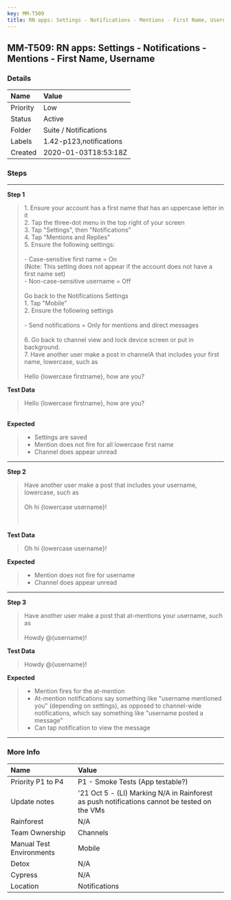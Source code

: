 ```yaml
---
key: MM-T509
title: RN apps: Settings - Notifications - Mentions - First Name, Username
---
```


## MM-T509: RN apps: Settings - Notifications - Mentions - First Name, Username

### Details

| Name     | Value                   |
| :------- | :---------------------- |
| Priority | Low                     |
| Status   | Active                  |
| Folder   | Suite / Notifications   |
| Labels   | 1.42-p123,notifications |
| Created  | 2020-01-03T18:53:18Z    |

### Steps

<hr/>

**Step 1**

> <article>1. Ensure your account has a first name that has an uppercase letter in it<br>2. Tap the three-dot menu in the top right of your screen<br>3. Tap "Settings", then "Notifications"<br>4. Tap "Mentions and Replies"<br>5. Ensure the following settings:<br><br>- Case-sensitive first name = On<br>(Note: This setting does not appear if the account does not have a first name set)<br>- Non-case-sensitive username = Off<br><br>Go back to the Notifications Settings<br>1. Tap "Mobile"<br>2. Ensure the following settings<br><br>- Send notifications = Only for mentions and direct messages<br><br>6. Go back to channel view and lock device screen or put in background.<br>7. Have another user make a post in channelA that includes your first name, lowercase, such as<br><br>Hello {lowercase firstname}, how are you?</article>

**Test Data**

> <article>Hello {lowercase firstname}, how are you?<br><br></article>

**Expected**

> <article><ul><li>Settings are saved</li><li>Mention does not fire for all lowercase first name</li><li>Channel does appear unread</li></ul></article>

<hr/>

**Step 2**

> <article>Have another user make a post that includes your username, lowercase, such as<br><br>Oh hi {lowercase username}!<br><br><br></article>

**Test Data**

> <article>Oh hi {lowercase username}!</article>

**Expected**

> <article><ul><li>Mention does not fire for username</li><li>Channel does appear unread</li></ul></article>

<hr/>

**Step 3**

> <article>Have another user make a post that at-mentions your username, such as<br><br>Howdy @{username}!</article>

**Test Data**

> <article>Howdy @{username}!</article>

**Expected**

> <article><ul><li>Mention fires for the at-mention</li><li>At-mention notifications say something like "username mentioned you" (depending on settings), as opposed to channel-wide notifications, which say something like "username posted a message"</li><li>Can tap notification to view the message</li></ul></article>

<hr/>

### More Info

| Name                     | Value                                                                                        |
| :----------------------- | :------------------------------------------------------------------------------------------- |
| Priority P1 to P4        | P1 - Smoke Tests (App testable?)                                                             |
| Update notes             | '21 Oct 5 - (LI) Marking N/A in Rainforest as push notifications cannot be tested on the VMs |
| Rainforest               | N/A                                                                                          |
| Team Ownership           | Channels                                                                                     |
| Manual Test Environments | Mobile                                                                                       |
| Detox                    | N/A                                                                                          |
| Cypress                  | N/A                                                                                          |
| Location                 | Notifications                                                                                |
